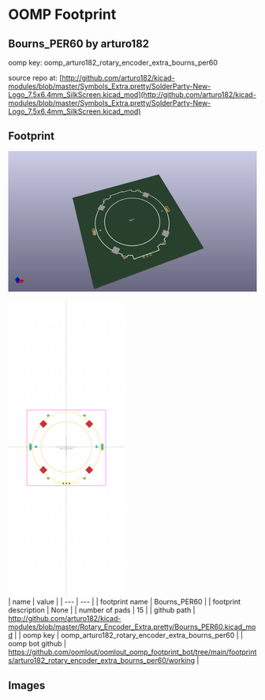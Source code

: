 # OOMP Footprint  
## Bourns_PER60  by arturo182  
  
oomp key: oomp_arturo182_rotary_encoder_extra_bourns_per60  
  
source repo at: [http://github.com/arturo182/kicad-modules/blob/master/Symbols_Extra.pretty/SolderParty-New-Logo_7.5x6.4mm_SilkScreen.kicad_mod](http://github.com/arturo182/kicad-modules/blob/master/Symbols_Extra.pretty/SolderParty-New-Logo_7.5x6.4mm_SilkScreen.kicad_mod)  
## Footprint  
  
[![working_kicad_pcb_3d.png](working_kicad_pcb_3d_600.png)](working_kicad_pcb_3d.png)  
  
[![working.png](working_600.png)](working.png)  
| name | value | 
| --- | --- | 
| footprint name | Bourns_PER60 | 
| footprint description | None | 
| number of pads | 15 | 
| github path | http://github.com/arturo182/kicad-modules/blob/master/Rotary_Encoder_Extra.pretty/Bourns_PER60.kicad_mod | 
| oomp key | oomp_arturo182_rotary_encoder_extra_bourns_per60 | 
| oomp bot github | https://github.com/oomlout/oomlout_oomp_footprint_bot/tree/main/footprints/arturo182_rotary_encoder_extra_bourns_per60/working | 
## Images  
